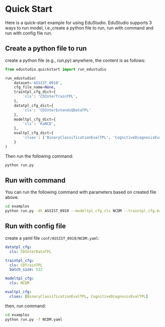 # Quick Start

Here is a quick-start example for using EduStudio. EduStudio supports 3 ways to run model, i.e.,create a python file to run, run with command and run with config file run.

## Create a python file to run

create a python file (e.g., *run.py*) anywhere, the content is as follows:

```python
from edustudio.quickstart import run_edustudio

run_edustudio(
    dataset='ASSIST_0910',
    cfg_file_name=None,
    traintpl_cfg_dict={
        'cls': 'CDInterTrainTPL',
    },
    datatpl_cfg_dict={
        'cls': 'CDInterExtendsQDataTPL'
    },
    modeltpl_cfg_dict={
        'cls': 'KaNCD',
    },
    evaltpl_cfg_dict={
        'clses': ['BinaryClassificationEvalTPL', 'CognitiveDiagnosisEvalTPL'],
    }
)
```

Then run the following command:

```bash
python run.py
```

## Run with command

You can run the following command with parameters based on created file above.

```bash
cd examples
python run.py -dt ASSIST_0910 --modeltpl_cfg.cls NCDM --traintpl_cfg.batch_size 512
```

## Run with config file

create a yaml file `conf/ASSIST_0910/NCDM.yaml`:
```yaml
datatpl_cfg:
  cls: CDInterDataTPL

traintpl_cfg:
  cls: CDTrainTPL
  batch_size: 512

modeltpl_cfg:
  cls: NCDM

evaltpl_cfg:
  clses: [BinaryClassificationEvalTPL, CognitiveDiagnosisEvalTPL]
```

then, run command:

```bash
cd examples
python run.py -f NCDM.yaml
```

